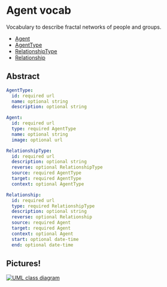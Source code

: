 # Agent vocab

Vocabulary to describe fractal networks of people and groups.

- [Agent](./vocab/Agent.js)
- [AgentType](./vocab/AgentType.js)
- [RelationshipType](./vocab/RelationshipType.js)
- [Relationship](./vocab/Relationship.js)

## Abstract

```yml
AgentType:
  id: required url
  name: optional string
  description: optional string

Agent:
  id: required url
  type: required AgentType
  name: optional string
  image: optional url

RelationshipType:
  id: required url
  description: optional string
  reverse: optional RelationshipType
  source: required AgentType
  target: required AgentType
  context: optional AgentType

Relationship:
  id: required url
  type: required RelationshipType
  description: optional string
  reverse: optional Relationship
  source: required Agent
  target: required Agent
  context: optional Agent
  start: optional date-time
  end: optional date-time
```

## Pictures!

[![UML class diagram](https://rawgit.com/openvocab/agent/master/assets/uml.svg)](https://en.wikipedia.org/wiki/Class_diagram)

